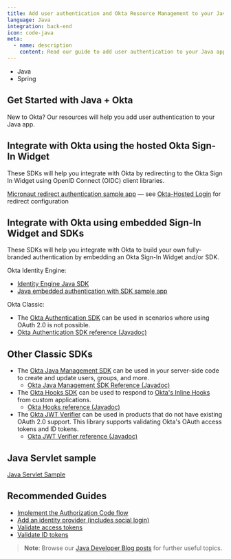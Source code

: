 ```yaml
---
title: Add user authentication and Okta Resource Management to your Java app
language: Java
integration: back-end
icon: code-java
meta:
  - name: description
    content: Read our guide to add user authentication to your Java app, and see related guides to help complete your project.
---
```


<ul class='language-tabs'>
	<li>
		<RouterLink to='/code/java/'>
			<i class='icon code-java-32'></i><span>Java</span>
		</RouterLink>
	</li>
	<li >
		<RouterLink to='/code/java/spring/'>
			<i class='icon code-spring-32'></i><span>Spring</span>
		</RouterLink>
	</li>
</ul>

## Get Started with Java + Okta

New to Okta? Our resources will help you add user authentication to your Java app.

## Integrate with Okta using the hosted Okta Sign-In Widget

These SDKs will help you integrate with Okta by redirecting to the Okta Sign In Widget using OpenID Connect (OIDC) client libraries.

[Micronaut redirect authentication sample app](https://github.com/okta/samples-java-micronaut) &mdash; see [Okta-Hosted Login](https://github.com/okta/samples-java-micronaut/tree/master/okta-hosted-login) for redirect configuration

## Integrate with Okta using embedded Sign-In Widget and SDKs

These SDKs will help you integrate with Okta to build your own fully-branded authentication by embedding an Okta Sign-In Widget and/or SDK.

Okta Identity Engine:

* [Identity Engine Java SDK](https://github.com/okta/okta-idx-java)
* [Java embedded authentication with SDK sample app](https://github.com/okta/okta-idx-java/tree/master/samples/embedded-auth-with-sdk)

Okta Classic:

* The [Okta Authentication SDK](https://github.com/okta/okta-auth-java) can be used in scenarios where using OAuth 2.0 is not possible.
* [Okta Authentication SDK reference (Javadoc)](https://developer.okta.com/okta-auth-java/apidocs/)

## Other Classic SDKs

* The [Okta Java Management SDK](https://github.com/okta/okta-sdk-java) can be used in your server-side code to create and update users, groups, and more.
  * [Okta Java Management SDK Reference (Javadoc)](https://developer.okta.com/okta-sdk-java/apidocs/)
* The [Okta Hooks SDK](https://github.com/okta/okta-hooks-sdk-java) can be used to respond to [Okta's Inline Hooks](https://developer.okta.com/docs/concepts/inline-hooks/) from custom applications.
  * [Okta Hooks reference (Javadoc)](https://developer.okta.com/okta-hooks-sdk-java/apidocs/)
* The [Okta JWT Verifier](https://github.com/okta/okta-jwt-verifier-java) can be used in products that do not have existing OAuth 2.0 support.  This library supports validating Okta's OAuth access tokens and ID tokens.
  * [Okta JWT Verifier reference (Javadoc)](https://developer.okta.com/okta-jwt-verifier-java/apidocs/)

## Java Servlet sample

[Java Servlet Sample](https://github.com/okta/samples-java-servlet)

## Recommended Guides

* [Implement the Authorization Code flow](/docs/guides/implement-grant-type/authcode/main/)
* [Add an identity provider (includes social login)](/docs/guides/identity-providers/)
* [Validate access tokens](/docs/guides/validate-access-tokens)
* [Validate ID tokens](/docs/guides/validate-id-tokens)

> **Note**: Browse our [Java Developer Blog posts](/search/#q=java&f:@commonoktasource=[Developer%20blog]) for further useful topics.